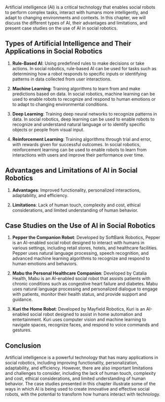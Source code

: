 
Artificial intelligence (AI) is a critical technology that enables social robots to perform complex tasks, interact with humans more intelligently, and adapt to changing environments and contexts. In this chapter, we will discuss the different types of AI, their advantages and limitations, and present case studies on the use of AI in social robotics.

Types of Artificial Intelligence and Their Applications in Social Robotics
--------------------------------------------------------------------------

1. **Rule-Based AI**: Using predefined rules to make decisions or take actions. In social robotics, rule-based AI can be used for tasks such as determining how a robot responds to specific inputs or identifying patterns in data collected from user interactions.

2. **Machine Learning**: Training algorithms to learn from and make predictions based on data. In social robotics, machine learning can be used to enable robots to recognize and respond to human emotions or to adapt to changing environmental conditions.

3. **Deep Learning**: Training deep neural networks to recognize patterns in data. In social robotics, deep learning can be used to enable robots to recognize and understand natural language or to identify specific objects or people from visual input.

4. **Reinforcement Learning**: Training algorithms through trial and error, with rewards given for successful outcomes. In social robotics, reinforcement learning can be used to enable robots to learn from interactions with users and improve their performance over time.

Advantages and Limitations of AI in Social Robotics
---------------------------------------------------

1. **Advantages**: Improved functionality, personalized interactions, adaptability, and efficiency.

2. **Limitations**: Lack of human touch, complexity and cost, ethical considerations, and limited understanding of human behavior.

Case Studies on the Use of AI in Social Robotics
------------------------------------------------

1. **Pepper the Companion Robot**: Developed by SoftBank Robotics, Pepper is an AI-enabled social robot designed to interact with humans in various settings, including retail stores, hotels, and healthcare facilities. Pepper uses natural language processing, speech recognition, and advanced machine learning algorithms to recognize and respond to human emotions and behaviors.

2. **Mabu the Personal Healthcare Companion**: Developed by Catalia Health, Mabu is an AI-enabled social robot that assists patients with chronic conditions such as congestive heart failure and diabetes. Mabu uses natural language processing and personalized dialogue to engage with patients, monitor their health status, and provide support and guidance.

3. **Kuri the Home Robot**: Developed by Mayfield Robotics, Kuri is an AI-enabled social robot designed to assist in home automation and entertainment. Kuri uses computer vision and machine learning to navigate spaces, recognize faces, and respond to voice commands and gestures.

Conclusion
----------

Artificial intelligence is a powerful technology that has many applications in social robotics, including improving functionality, personalization, adaptability, and efficiency. However, there are also important limitations and challenges to consider, including the lack of human touch, complexity and cost, ethical considerations, and limited understanding of human behavior. The case studies presented in this chapter illustrate some of the ways in which AI is being used to create innovative and effective social robots, with the potential to transform how humans interact with technology.
